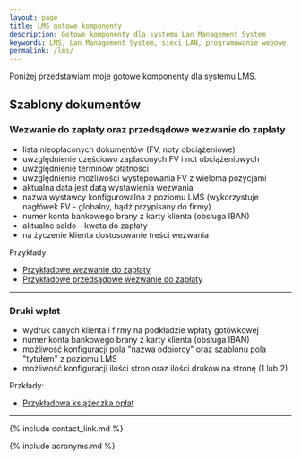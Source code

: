 ```yaml
---
layout: page
title: LMS gotowe komponenty
description: Gotowe komponenty dla systemu Lan Management System
keywords: LMS, Lan Management System, sieci LAN, programowanie webowe, programista PHP, platformy VoIP, dodatki, komponenty
permalink: /lms/
---
```


Poniżej przedstawiam moje gotowe komponenty dla systemu LMS.

## Szablony dokumentów

### Wezwanie do zapłaty oraz przedsądowe wezwanie do zapłaty

 * lista nieopłaconych dokumentów (FV, noty obciążeniowe)
 * uwzględnienie częściowo zapłaconych FV i not obciążeniowych
 * uwzględnienie terminów płatności
 * uwzględnienie możliwości występowania FV z wieloma pozycjami
 * aktualna data jest datą wystawienia wezwania
 * nazwa wystawcy konfigurowalna z poziomu LMS (wykorzystuje nagłówek FV - globalny, bądź przypisany do firmy)
 * numer konta bankowego brany z karty klienta (obsługa IBAN)
 * aktualne saldo - kwota do zapłaty
 * na życzenie klienta dostosowanie treści wezwania

Przykłady:

 * [Przykładowe wezwanie do zapłaty](http://lion.net.pl/img/szablony_dokumentow/wezwanie_do_zaplaty_przyklad.pdf)
 * [Przykładowe przedsądowe wezwanie do zapłaty](http://lion.net.pl/img/szablony_dokumentow/przedsadowe_wezwanie_do_zaplaty_przyklad.pdf)

* * *

### Druki wpłat

 * wydruk danych klienta i firmy na podkładzie wpłaty gotówkowej
 * numer konta bankowego brany z karty klienta (obsługa IBAN)
 * możliwość konfiguracji pola "nazwa odbiorcy" oraz szablonu pola "tytułem" z poziomu LMS
 * możliwość konfiguracji ilości stron oraz ilości druków na stronę (1 lub 2)

Przkłady:

 * [Przykładowa książeczka opłat](http://lion.net.pl/img/szablony_dokumentow/ksiazeczka_oplat_przyklad.pdf)

* * *

{% include contact_link.md %}

{% include acronyms.md %}